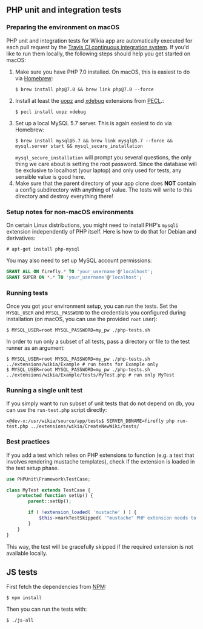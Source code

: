 ## PHP unit and integration tests
### Preparing the environment on macOS
PHP unit and integration tests for Wikia app are automatically executed for each pull request
by the [Travis CI continuous integration system](https://travis-ci.org/Wikia/app/builds).
If you'd like to run them locally, the following steps should help you get started on macOS:
1. Make sure you have PHP 7.0 installed. On macOS, this is easiest to do via [Homebrew](https://brew.sh/):
	```
	$ brew install php@7.0 && brew link php@7.0 --force
	```
2. Install at least the [uopz](https://github.com/krakjoe/uopz) and [xdebug](https://xdebug.org/) extensions from [PECL](https://pecl.php.net/).:
	```
	$ pecl install uopz xdebug
	```
3. Set up a local MySQL 5.7 server. This is again easiest to do via Homebrew:
	```
	$ brew install mysql@5.7 && brew link mysql@5.7 --force && mysql.server start && mysql_secure_installation
	```
	`mysql_secure_installation` will prompt you several questions, the only thing we care about is setting the root password. Since the database will be exclusive to localhost (your laptop) and only used for tests, any sensible value is good here.
4. Make sure that the parent directory of your app clone does **NOT** contain a config subdirectory
with anything of value. The tests will write to this directory and destroy everything there!

### Setup notes for non-macOS environments
On certain Linux distributions, you might need to install PHP's `mysqli` extension independently of PHP itself. Here is how to do that for Debian and derivatives:
```
# apt-get install php-mysql
```

You may also need to set up MySQL account permissions:

```sql
GRANT ALL ON firefly.* TO 'your_username'@'localhost';
GRANT SUPER ON *.* TO 'your_username'@'localhost';
```

### Running tests
Once you got your environment setup, you can run the tests. Set the `MYSQL_USER` and `MYSQL_PASSWORD` to the credentials you configured during installation (on macOS, you can use the provided `root` user):
```
$ MYSQL_USER=root MYSQL_PASSWORD=my_pw ./php-tests.sh
```
In order to run only a subset of all tests, pass a directory or file to the test runner as an argument:
```
$ MYSQL_USER=root MYSQL_PASSWORD=my_pw ./php-tests.sh ../extensions/wikia/Example # run tests for Example only
$ MYSQL_USER=root MYSQL_PASSWORD=my_pw ./php-tests.sh ../extensions/wikia/Example/tests/MyTest.php # run only MyTest
```

### Running a single unit test
If you simply want to run  subset of unit tests that do not depend on db, you can use the `run-test.php` script directly:
```
x@dev-x:/usr/wikia/source/app/tests$ SERVER_DBNAME=firefly php run-test.php ../extensions/wikia/CreateNewWiki/tests/
```

### Best practices
If you add a test which relies on PHP extensions to function (e.g. a test that involves rendering mustache templates),
check if the extension is loaded in the test setup phase.
```php
use PHPUnit\Framework\TestCase;

class MyTest extends TestCase {
	protected function setUp() {
		parent::setUp();

		if ( !extension_loaded( 'mustache' ) ) {
			$this->markTestSkipped( '"mustache" PHP extension needs to be loaded!' );
		}
	}
}
```
This way, the test will be gracefully skipped if the required extension is not available locally.

## JS tests
First fetch the dependencies from [NPM](https://www.npmjs.com/):
```
$ npm install
```
Then you can run the tests with:
```
$ ./js-all
```
